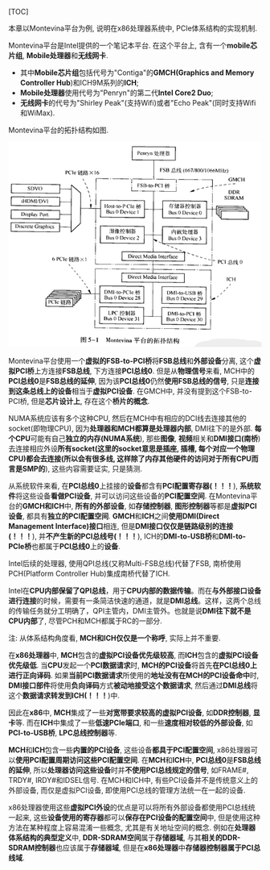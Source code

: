 [TOC]

本章以Montevina平台为例, 说明在x86处理器系统中, PCIe体系结构的实现机制.

Montevina平台是Intel提供的一个笔记本平台. 在这个平台上, 含有一个**mobile芯片组**, **Mobile处理器**和**无线网卡**. 

- 其中**Mobile芯片组**包括代号为"Contiga"的**GMCH(Graphics and Memory Controller Hub**)和ICH9M系列的**ICH**; 
- **Mobile处理器**使用代号为"Penryn"的第二代**Intel Core2 Duo**; 
- **无线网卡**的代号为"Shirley Peak"(支持Wifi)或者"Echo Peak"(同时支持Wifi和WiMax). 
 
Montevina平台的拓扑结构如图.

![config](./images/1.png)

Montevina平台使用一个**虚拟的FSB\-to\-PCI桥**将**FSB总线**和**外部设备**分离, 这个**虚拟PCI桥**上方连接**FSB总线**, 下方连接**PCI总线0**. 但是从**物理信号**来看, MCH中的**PCI总线0**是**FSB总线的延伸**, 因为该**PCI总线0**仍然**使用FSB总线的信号**, 只是**连接到这条总线上的设备**相当于**虚拟PCI设备**. 在GMCH中, 并没有提到这个FSB\-to\-PCI桥, 但是**芯片设计上**, 存在这个**桥片的概念**.

NUMA系统应该有多个这种CPU, 然后在MCH中有相应的DCI线去连接其他的socket(即物理CPU), 因为**处理器和MCH都算是处理器内部**, DMI往下的是外部. **每个CPU**可能有自己**独立的内存(NUMA系统**), 那些**图像**, **视频**相关和**DMI接口(南桥**)去连接相应外设**所有socket(这里的socket意思是插座, 插槽, 每个对应一个物理CPU)都会去连接(所以会有很多线, 这样除了内存其他硬件的访问对于所有CPU而言是SMP的**), 这些内容需要证实, 只是猜测.

从系统软件来看, 在**PCI总线0**上挂接的**设备**都含有**PCI配置寄存器(！！！**), **系统软件**将这些设备**看做PCI设备**, 并可以访问这些设备的**PCI配置空间**. 在Montevina平台的**GMCH和ICH**中, **所有的外部设备**, 如**存储控制器**, **图形控制器**等都是**虚拟PCI设备**, 都具有**独立的PCI配置空间**. **GMCH**和**ICH**之间**使用DMI(Direct Management Interface)接口**相连, 但是**DMI接口仅仅是链路级别的连接(！！！**), 并**不产生新的PCI总线号(！！！**), ICH的**DMI\-to\-USB桥**和**DMI\-to\-PCIe桥**也都属于**PCI总线0**上的**设备**.

Intel后续的处理器, 使用QPI总线(又称Multi\-FSB总线)代替了FSB, 南桥使用PCH(Platform Controller Hub)集成南桥代替了ICH. 

Intel在**CPU内部保留了QPI总线**，用于**CPU内部的数据传输**。而在**与外部接口设备进行连接**的时候，需要有一条简洁快速的通道，就是**DMI总线**。这样，这两个总线的传输任务就分工明确了，QPI主管内，DMI主管外。也就是说**DMI往下就不是CPU内部**了, 尽管PCH和MCH都属于RC的一部分.

注: 从体系结构角度看, **MCH和ICH仅仅是一个称呼**, 实际上并不重要.

在**x86处理器**中, **MCH**包含的**虚拟PCI设备优先级较高**, 而**ICH**包含的**虚拟PCI设备优先级低**. 当**CPU**发起一个**PCI数据请求**时, **MCH的PCI设备**将首先**在PCI总线0上进行正向译码**. 如果**当前PCI数据请求**所使用的**地址没有在MCH的PCI设备命中**时, **DMI接口部件**将使用**负向译码**方式**被动地接受这个数据请求**, 然后通过**DMI总线**将这个**数据请求转发到ICH(！！！**)中.

因此在**x86**中, **MCH**集成了一些**对宽带要求较高的虚拟PCI设备**, 如**DDR控制器**, **显卡**等. 而在**ICH**中集成了一些**低速PCIe端口**, 和一些**速度相对较低的外部设备**, 如**PCI\-to\-USB桥**, **LPC总线控制器**等.

**MCH**和**ICH**包含一些**内置的PCI设备**, 这些设备**都具于PCI配置空间**, x86处理器可以**使用PCI配置周期访问这些PCI配置空间**. 在**MCH**和**ICH**中, **PCI总线0**是**FSB总线的延伸**, 所以**处理器访问这些设备**时并**不使用PCI总线规定的信号**, 如FRAME\#, TRDY\#, IRDY\#和IDSEL信号. 在MCH和ICH中, 有些PCI设备并不是传统意义上的外部设备, 而仅是虚拟PCI设备, 即使用PCI总线的管理方法统一在一起的设备.

x86处理器使用这些**虚拟PCI外设**的优点是可以将所有外部设备都使用PCI总线统一起来, 这些**设备使用的寄存器**都可以**保存在PCI设备的配置空间**中, 但是使用这种方法在某种程度上容易混淆一些概念, 尤其是有关地址空间的概念. 例如在**处理器体系结构的典型定义**中, **DDR\-SDRAM空间**属于**存储器域**, 与其**相关的DDR\-SDRAM控制器**也应该属于**存储器域**, 但是在**x86处理器**中**存储器控制器属于PCI总线域**.